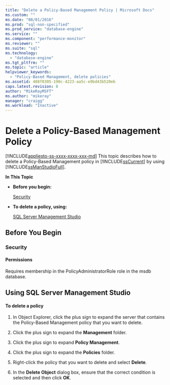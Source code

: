 ```yaml
---
title: "Delete a Policy-Based Management Policy | Microsoft Docs"
ms.custom: ""
ms.date: "08/01/2016"
ms.prod: "sql-non-specified"
ms.prod_service: "database-engine"
ms.service: ""
ms.component: "performance-monitor"
ms.reviewer: ""
ms.suite: "sql"
ms.technology: 
  - "database-engine"
ms.tgt_pltfrm: ""
ms.topic: "article"
helpviewer_keywords: 
  - "Policy-Based Management, delete policies"
ms.assetid: 488f0305-190c-4223-aa5c-e9bd43b520eb
caps.latest.revision: 8
author: "MikeRayMSFT"
ms.author: "mikeray"
manager: "craigg"
ms.workload: "Inactive"
---
```

# Delete a Policy-Based Management Policy
[!INCLUDE[appliesto-ss-xxxx-xxxx-xxx-md](../../includes/appliesto-ss-xxxx-xxxx-xxx-md.md)]
  This topic describes how to delete a Policy-Based Management policy in [!INCLUDE[ssCurrent](../../includes/sscurrent-md.md)] by using [!INCLUDE[ssManStudioFull](../../includes/ssmanstudiofull-md.md)].  
  
 **In This Topic**  
  
-   **Before you begin:**  
  
     [Security](#Security)  
  
-   **To delete a policy, using:**  
  
     [SQL Server Management Studio](#SSMSProcedure)  
  
##  <a name="BeforeYouBegin"></a> Before You Begin  
  
###  <a name="Security"></a> Security  
  
####  <a name="Permissions"></a> Permissions  
 Requires membership in the PolicyAdministratorRole role in the msdb database.  
  
##  <a name="SSMSProcedure"></a> Using SQL Server Management Studio  
  
#### To delete a policy  
  
1.  In Object Explorer, click the plus sign to expand the server that contains the Policy-Based Management policy that you want to delete.  
  
2.  Click the plus sign to expand the **Management** folder.  
  
3.  Click the plus sign to expand **Policy Management**.  
  
4.  Click the plus sign to expand the **Policies** folder.  
  
5.  Right-click the policy that you want to delete and select **Delete**.  
  
6.  In the **Delete Object** dialog box, ensure that the correct condition is selected and then click **OK**.  
  
  
